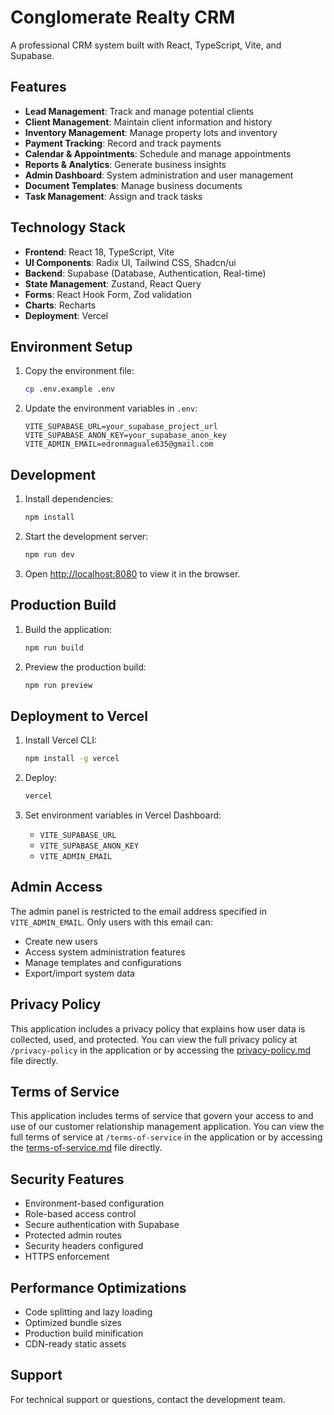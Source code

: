 # Conglomerate Realty CRM

A professional CRM system built with React, TypeScript, Vite, and Supabase.

## Features

- **Lead Management**: Track and manage potential clients
- **Client Management**: Maintain client information and history
- **Inventory Management**: Manage property lots and inventory
- **Payment Tracking**: Record and track payments
- **Calendar & Appointments**: Schedule and manage appointments
- **Reports & Analytics**: Generate business insights
- **Admin Dashboard**: System administration and user management
- **Document Templates**: Manage business documents
- **Task Management**: Assign and track tasks

## Technology Stack

- **Frontend**: React 18, TypeScript, Vite
- **UI Components**: Radix UI, Tailwind CSS, Shadcn/ui
- **Backend**: Supabase (Database, Authentication, Real-time)
- **State Management**: Zustand, React Query
- **Forms**: React Hook Form, Zod validation
- **Charts**: Recharts
- **Deployment**: Vercel

## Environment Setup

1. Copy the environment file:
   ```bash
   cp .env.example .env
   ```

2. Update the environment variables in `.env`:
   ```env
   VITE_SUPABASE_URL=your_supabase_project_url
   VITE_SUPABASE_ANON_KEY=your_supabase_anon_key
   VITE_ADMIN_EMAIL=edronmaguale635@gmail.com
   ```

## Development

1. Install dependencies:
   ```bash
   npm install
   ```

2. Start the development server:
   ```bash
   npm run dev
   ```

3. Open [http://localhost:8080](http://localhost:8080) to view it in the browser.

## Production Build

1. Build the application:
   ```bash
   npm run build
   ```

2. Preview the production build:
   ```bash
   npm run preview
   ```

## Deployment to Vercel

1. Install Vercel CLI:
   ```bash
   npm install -g vercel
   ```

2. Deploy:
   ```bash
   vercel
   ```

3. Set environment variables in Vercel Dashboard:
   - `VITE_SUPABASE_URL`
   - `VITE_SUPABASE_ANON_KEY`
   - `VITE_ADMIN_EMAIL`

## Admin Access

The admin panel is restricted to the email address specified in `VITE_ADMIN_EMAIL`. Only users with this email can:
- Create new users
- Access system administration features
- Manage templates and configurations
- Export/import system data

## Privacy Policy

This application includes a privacy policy that explains how user data is collected, used, and protected. You can view the full privacy policy at `/privacy-policy` in the application or by accessing the [privacy-policy.md](public/privacy-policy.md) file directly.

## Terms of Service

This application includes terms of service that govern your access to and use of our customer relationship management application. You can view the full terms of service at `/terms-of-service` in the application or by accessing the [terms-of-service.md](public/terms-of-service.md) file directly.

## Security Features

- Environment-based configuration
- Role-based access control
- Secure authentication with Supabase
- Protected admin routes
- Security headers configured
- HTTPS enforcement

## Performance Optimizations

- Code splitting and lazy loading
- Optimized bundle sizes
- Production build minification
- CDN-ready static assets

## Support

For technical support or questions, contact the development team.